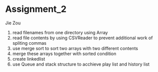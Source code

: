 # Assignment_2

Jie Zou 

1. read filenames from one directory using Array
2. read file contents by using CSVReader to prevent additional work of spliting commas
3. use merge sort to sort two arrays with two different contents
4. merge these arrays together with sorted condition 
5. create linkedlist
6. use Queue and stack structure to acchieve play list and history list

